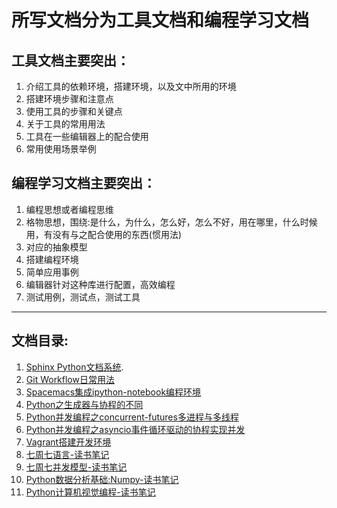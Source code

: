 
# 所写文档分为工具文档和编程学习文档

## 工具文档主要突出：

1. 介绍工具的依赖环境，搭建环境，以及文中所用的环境
2. 搭建环境步骤和注意点
3. 使用工具的步骤和关键点
4. 关于工具的常用用法
5. 工具在一些编辑器上的配合使用
6. 常用使用场景举例

## 编程学习文档主要突出：

1. 编程思想或者编程思维
2. 格物思想，围绕:是什么，为什么，怎么好，怎么不好，用在哪里，什么时候用，有没有与之配合使用的东西(惯用法)
3. 对应的抽象模型
4. 搭建编程环境
5. 简单应用事例
6. 编辑器针对这种库进行配置，高效编程
7. 测试用例，测试点，测试工具

--------------------------------
## 文档目录:

1. [Sphinx Python文档系统](./Sphinx-docs.rst).
2. [Git Workflow日常用法](./git-doc.md)
3. [Spacemacs集成ipython-notebook编程环境](./Spacemacs-notebook.md)
4. [Python之生成器与协程的不同](./generator-protocol.md)
5. [Python并发编程之concurrent-futures多进程与多线程](./concurrent-futures.md)
6. [Python并发编程之asyncio事件循环驱动的协程实现并发](./asyncio.md)
5. [Vagrant搭建开发环境]()
6. [七周七语言-读书笔记]()
7. [七周七并发模型-读书笔记]()
8. [Python数据分析基础:Numpy-读书笔记]()
9. [Python计算机视觉编程-读书笔记]()

